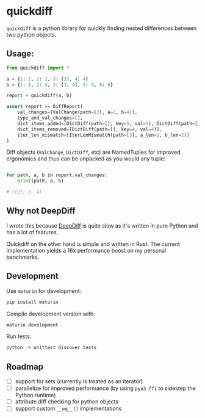 # quickdiff

`quickdiff` is a python library for quickly finding nested differences between two python objects.

## Usage:
```python 
from quickdiff import *

a = {1: 1, 2: 2, 3: [3], 4: 4}
b = {1: 1, 2: 4, 3: [3, 4], 5: 5, 6: 6}

report = quickdiff(a, b)

assert report == DiffReport(
    val_changes=[ValChange(path=[2], a=2, b=4)],
    type_and_val_changes=[],
    dict_items_added=[DictDiff(path=[], key=5, val=5), DictDiff(path=[], key=6, val=6)],
    dict_items_removed=[DictDiff(path=[], key=4, val=4)],
    iter_len_mismatch=[IterLenMismatch(path=[3], a_len=1, b_len=2)]
)
```

Diff objects (`ValChange`, `DictDiff`, etc) are NamedTuples for improved ergonomics and thus can be unpacked as you would any tuple:

```python

for path, a, b in report.val_changes:
    print(path, a, b)

# ([2], 2, 4)
```

## Why not DeepDiff

I wrote this because [DeepDiff](https://pypi.org/project/deepdiff/) is quite slow as it's written in pure Python and has a lot of features.

Quickdiff on the other hand is simple and written in Rust. The current implementation yields a 16x performance boost on my personal benchmarks.

## Development

Use `maturin` for development:

```bash
pip install maturin
```

Compile development version with:
```bash
maturin development
```

Run tests:
```bash
python -m unittest discover tests
```

## Roadmap

- [ ] support for sets (currently is treated as an iterator)
- [ ] parallelize for improved performance (by using `pyo3-ffi` to sidestep the Python runtime)
- [ ] attribute diff checking for python objects
- [ ] support custom `__eq__()` implementations
